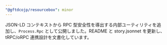 ```yaml
---
"@gftdcojp/resourcebox": minor
---
```


JSON-LD コンテキストから RPC 型安全性を導出する内部ユーティリティを追加し、`Process.Rpc` として公開しました。README と story.jsonnet を更新し、tRPC/oRPC 連携設計を文書化しています。

